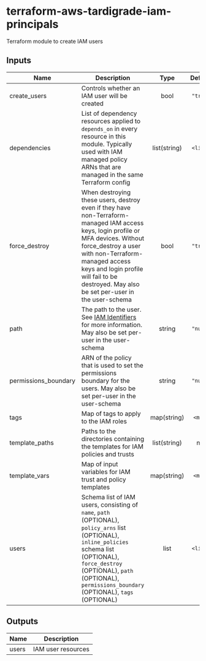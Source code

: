 # terraform-aws-tardigrade-iam-principals

Terraform module to create IAM users

## Inputs

| Name | Description | Type | Default | Required |
|------|-------------|:----:|:-----:|:-----:|
| create\_users | Controls whether an IAM user will be created | bool | `"true"` | no |
| dependencies | List of dependency resources applied to `depends_on` in every resource in this module. Typically used with IAM managed policy ARNs that are managed in the same Terraform config | list(string) | `<list>` | no |
| force\_destroy | When destroying these users, destroy even if they have non-Terraform-managed IAM access keys, login profile or MFA devices. Without force_destroy a user with non-Terraform-managed access keys and login profile will fail to be destroyed. May also be set per-user in the user-schema | bool | `"true"` | no |
| path | The path to the user. See [IAM Identifiers](https://docs.aws.amazon.com/IAM/latest/UserGuide/reference_identifiers.html) for more information. May also be set per-user in the user-schema | string | `"null"` | no |
| permissions\_boundary | ARN of the policy that is used to set the permissions boundary for the users. May also be set per-user in the user-schema | string | `"null"` | no |
| tags | Map of tags to apply to the IAM roles | map(string) | `<map>` | no |
| template\_paths | Paths to the directories containing the templates for IAM policies and trusts | list(string) | n/a | yes |
| template\_vars | Map of input variables for IAM trust and policy templates | map(string) | `<map>` | no |
| users | Schema list of IAM users, consisting of `name`, `path` (OPTIONAL), `policy_arns` list (OPTIONAL), `inline_policies` schema list (OPTIONAL), `force_destroy` (OPTIONAL), `path` (OPTIONAL), `permissions_boundary` (OPTIONAL), `tags` (OPTIONAL) | list | `<list>` | no |

## Outputs

| Name | Description |
|------|-------------|
| users | IAM user resources |

